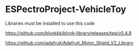 # ESPectroProject-VehicleToy
Libraries must be installed to use this code


https://github.com/blynkkk/blynk-library/releases/tag/v0.4.8

https://github.com/adafruit/Adafruit_Motor_Shield_V2_Library

